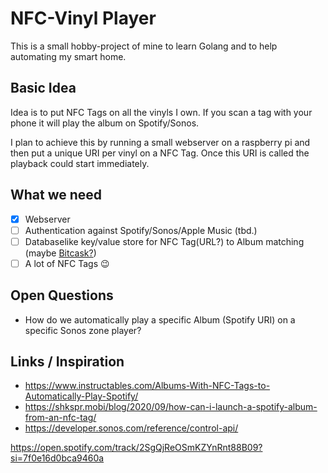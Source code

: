 NFC-Vinyl Player
==================

This is a small hobby-project of mine to learn Golang and to help automating my smart home.

## Basic Idea
Idea is to put NFC Tags on all the vinyls I own. If you scan a tag with your phone it will play the album on Spotify/Sonos.

I plan to achieve this by running a small webserver on a raspberry pi and then put a unique URI per vinyl on a NFC Tag. Once this URI is called the playback could start immediately.

## What we need
* [x] Webserver
* [ ] Authentication against Spotify/Sonos/Apple Music (tbd.)
* [ ] Databaselike key/value store for NFC Tag(URL?) to Album matching (maybe [Bitcask?](https://pkg.go.dev/git.mills.io/prologic/bitcask))
* [ ] A lot of NFC Tags :wink:

## Open Questions
* How do we automatically play a specific Album (Spotify URI) on a specific Sonos zone player?

## Links / Inspiration
- https://www.instructables.com/Albums-With-NFC-Tags-to-Automatically-Play-Spotify/
- https://shkspr.mobi/blog/2020/09/how-can-i-launch-a-spotify-album-from-an-nfc-tag/
- https://developer.sonos.com/reference/control-api/

https://open.spotify.com/track/2SgQjReOSmKZYnRnt88B09?si=7f0e16d0bca9460a
